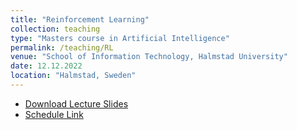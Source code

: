 ```yaml
---
title: "Reinforcement Learning"
collection: teaching
type: "Masters course in Artificial Intelligence"
permalink: /teaching/RL
venue: "School of Information Technology, Halmstad University"
date: 12.12.2022
location: "Halmstad, Sweden"
---
```


*  [Download Lecture Slides](https://github.com/prayagtiwari/prayagtiwari.github.io/tree/master/files/RL_Intro.pdf)
*  [Schedule Link](https://cloud.timeedit.net/hh/web/schema/ri1X9079w25086QQ6ZZYQQaY0ZymZ68r55bY32Q20v57o306cQc7ZnyQ0.html)

